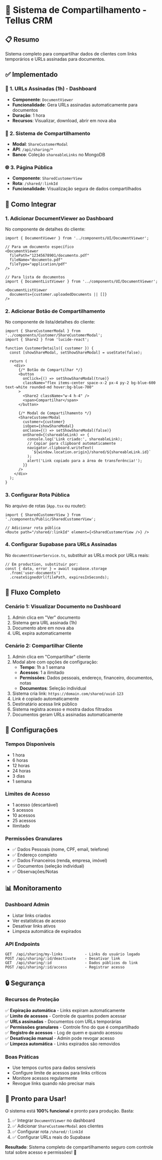 # 🔗 Sistema de Compartilhamento - Tellus CRM

## 📋 Resumo

Sistema completo para compartilhar dados de clientes com links temporários e URLs assinadas para documentos.

## ✅ Implementado

### 🔐 **1. URLs Assinadas (1h) - Dashboard**
- **Componente**: `DocumentViewer`
- **Funcionalidade**: Gera URLs assinadas automaticamente para documentos
- **Duração**: 1 hora
- **Recursos**: Visualizar, download, abrir em nova aba

### 🔗 **2. Sistema de Compartilhamento**
- **Modal**: `ShareCustomerModal`
- **API**: `/api/sharing/*`
- **Banco**: Coleção `shareableLinks` no MongoDB

### 🌐 **3. Página Pública**
- **Componente**: `SharedCustomerView`
- **Rota**: `/shared/:linkId`
- **Funcionalidade**: Visualização segura de dados compartilhados

## 🚀 Como Integrar

### **1. Adicionar DocumentViewer ao Dashboard**

No componente de detalhes do cliente:

```tsx
import { DocumentViewer } from '../components/UI/DocumentViewer';

// Para um documento específico
<DocumentViewer
  filePath="12345678901/documento.pdf"
  fileName="documento.pdf"
  fileType="application/pdf"
/>

// Para lista de documentos
import { DocumentListViewer } from '../components/UI/DocumentViewer';

<DocumentListViewer
  documents={customer.uploadedDocuments || []}
/>
```

### **2. Adicionar Botão de Compartilhamento**

No componente de lista/detalhes do cliente:

```tsx
import { ShareCustomerModal } from '../components/Customer/ShareCustomerModal';
import { Share2 } from 'lucide-react';

function CustomerDetails({ customer }) {
  const [showShareModal, setShowShareModal] = useState(false);

  return (
    <div>
      {/* Botão de Compartilhar */}
      <button
        onClick={() => setShowShareModal(true)}
        className="flex items-center space-x-2 px-4 py-2 bg-blue-600 text-white rounded-md hover:bg-blue-700"
      >
        <Share2 className="w-4 h-4" />
        <span>Compartilhar</span>
      </button>

      {/* Modal de Compartilhamento */}
      <ShareCustomerModal
        customer={customer}
        isOpen={showShareModal}
        onClose={() => setShowShareModal(false)}
        onShared={(shareableLink) => {
          console.log('Link criado:', shareableLink);
          // Copiar para clipboard automaticamente
          navigator.clipboard.writeText(
            `${window.location.origin}/shared/${shareableLink.id}`
          );
          alert('Link copiado para a área de transferência!');
        }}
      />
    </div>
  );
}
```

### **3. Configurar Rota Pública**

No arquivo de rotas (`App.tsx` ou router):

```tsx
import { SharedCustomerView } from './components/Public/SharedCustomerView';

// Adicionar rota pública
<Route path="/shared/:linkId" element={<SharedCustomerView />} />
```

### **4. Configurar Supabase para URLs Assinadas**

No `documentViewerService.ts`, substituir as URLs mock por URLs reais:

```tsx
// Em production, substituir por:
const { data, error } = await supabase.storage
  .from('user-documents')
  .createSignedUrl(filePath, expiresInSeconds);
```

## 🎯 Fluxo Completo

### **Cenário 1: Visualizar Documento no Dashboard**
1. Admin clica em "Ver" documento
2. Sistema gera URL assinada (1h)
3. Documento abre em nova aba
4. URL expira automaticamente

### **Cenário 2: Compartilhar Cliente**
1. Admin clica em "Compartilhar" cliente
2. Modal abre com opções de configuração:
   - **Tempo**: 1h a 1 semana
   - **Acessos**: 1 a ilimitado
   - **Permissões**: Dados pessoais, endereço, financeiro, documentos, notas
   - **Documentos**: Seleção individual
3. Sistema cria link: `https://domain.com/shared/uuid-123`
4. Link é copiado automaticamente
5. Destinatário acessa link público
6. Sistema registra acesso e mostra dados filtrados
7. Documentos geram URLs assinadas automaticamente

## 🔧 Configurações

### **Tempos Disponíveis**
- 1 hora
- 6 horas  
- 12 horas
- 24 horas
- 3 dias
- 1 semana

### **Limites de Acesso**
- 1 acesso (descartável)
- 5 acessos
- 10 acessos
- 25 acessos
- Ilimitado

### **Permissões Granulares**
- ✅ Dados Pessoais (nome, CPF, email, telefone)
- ✅ Endereço completo
- ✅ Dados Financeiros (renda, empresa, imóvel)
- ✅ Documentos (seleção individual)
- ✅ Observações/Notas

## 📊 Monitoramento

### **Dashboard Admin**
- Listar links criados
- Ver estatísticas de acesso
- Desativar links ativos
- Limpeza automática de expirados

### **API Endpoints**
```
GET  /api/sharing/my-links          - Links do usuário logado
POST /api/sharing/:id/deactivate    - Desativar link
GET  /api/sharing/:id               - Dados públicos do link
POST /api/sharing/:id/access        - Registrar acesso
```

## 🔒 Segurança

### **Recursos de Proteção**
✅ **Expiração automática** - Links expiram automaticamente  
✅ **Limite de acessos** - Controle de quantos podem acessar  
✅ **URLs assinadas** - Documentos com URLs temporárias  
✅ **Permissões granulares** - Controle fino do que é compartilhado  
✅ **Registro de acessos** - Log de quem e quando acessou  
✅ **Desativação manual** - Admin pode revogar acesso  
✅ **Limpeza automática** - Links expirados são removidos  

### **Boas Práticas**
- Use tempos curtos para dados sensíveis
- Configure limite de acessos para links críticos
- Monitore acessos regularmente
- Revogue links quando não precisar mais

## 🎉 Pronto para Usar!

O sistema está **100% funcional** e pronto para produção. Basta:

1. ✅ Integrar `DocumentViewer` no dashboard
2. ✅ Adicionar `ShareCustomerModal` aos clientes  
3. ✅ Configurar rota `/shared/:linkId`
4. ✅ Configurar URLs reais do Supabase

**Resultado**: Sistema completo de compartilhamento seguro com controle total sobre acesso e permissões! 🚀
